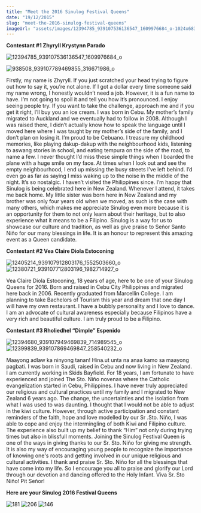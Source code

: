 ```yaml
---
title: "Meet the 2016 Sinulog Festival Queens"
date: "19/12/2015"
slug: "meet-the-2016-sinulog-festival-queens"
imageUrl: "assets/images/12394785_939107536136547_1609976684_o-1024x683.jpg"
---
```


**Contestant #1 Zhyryll Krystynn Parado**

![12394785_939107536136547_1609976684_o](https://i0.wp.com/santonino-nz.org/wp-content/uploads/2015/12/12394785_939107536136547_1609976684_o-1024x683.jpg?resize=616%2C411)

![938508_939107789469855_316671986_o](https://i0.wp.com/santonino-nz.org/wp-content/uploads/2015/12/938508_939107789469855_316671986_o-1024x683.jpg?resize=624%2C416)

Firstly, my name is Zhyryll. If you just scratched your head trying to figure out how to say it, you’re not alone. If I got a dollar every time someone said my name wrong, I honestly wouldn’t need a job. However, it is a fun name to have. I’m not going to spoil it and tell you how it’s pronounced. I enjoy seeing people try. If you want to take the challenge, approach me and if you get it right, I’ll buy you an ice cream. I was born in Cebu. My mother’s family migrated to Auckland and we eventually had to follow in 2008. Although I was raised there, I didn’t actually know how to speak the language until I moved here where I was taught by my mother’s side of the family, and I don’t plan on losing it. I’m proud to be Cebuano. I treasure my childhood memories, like playing dakup-dakup with the neighbourhood kids, listening to aswang stories in school, and eating tempura on the side of the road, to name a few. I never thought I’d miss these simple things when I boarded the plane with a huge smile on my face. At times when I look out and see the empty neighbourhood, I end up missing the busy streets I’ve left behind. I’d even go as far as saying I miss waking up to the noise in the middle of the night. It’s so nostalgic. I haven’t visited the Philippines since. I’m happy that Sinulog is being celebrated here in New Zealand. Whenever I attend, it takes me back home. My little sister was born here in New Zealand and my brother was only four years old when we moved, as such is the case with many others, which makes me appreciate Sinulog even more because it is an opportunity for them to not only learn about their heritage, but to also experience what it means to be a Filipino. Sinulog is a way for us to showcase our culture and tradition, as well as give praise to Señor Santo Niño for our many blessings in life. It is an honour to represent this amazing event as a Queen candidate.

**Contestant #2 Vea Claire Diola Estoconing**

![12405214_939107912803176_1552503660_o](https://i0.wp.com/santonino-nz.org/wp-content/uploads/2015/12/12405214_939107912803176_1552503660_o-1024x683.jpg?resize=644%2C430) ![12380721_939107712803196_1982714927_o](https://i0.wp.com/santonino-nz.org/wp-content/uploads/2015/12/12380721_939107712803196_1982714927_o-1024x683.jpg?resize=647%2C431)

Vea Claire Diola Estoconing, 18 years of age, here to be one of your Sinulog Queens for 2016. Born and raised in Cebu City Philippines and migrated here back in 2006. Recently graduated from Marcellin College. I am planning to take Bachelors of Tourism this year and dream that one day I will have my own restaurant. I have a bubbly personality and I love to dance. I am an advocate of cultural awareness especially because Filipinos have a very rich and beautiful culture. I am truly proud to be a Filipino.

**Contestant #3 Rholiedhel “Dimple” Espenido**

![12394680_939107949469839_714989545_o](https://i0.wp.com/santonino-nz.org/wp-content/uploads/2015/12/12394680_939107949469839_714989545_o-1024x683.jpg?resize=671%2C448) ![12399839_939107869469847_258540232_o](https://i0.wp.com/santonino-nz.org/wp-content/uploads/2015/12/12399839_939107869469847_258540232_o-1024x683.jpg?resize=671%2C448)

Maayong adlaw ka ninyong tanan! Hina.ut unta na anaa kamo sa maayong pagbati. I was born in Saudi, raised in Cebu and now living in New Zealand. I am currently working in Skids Bayfield. For 18 years, I am fortunate to have experienced and joined The Sto. Niño novenas where the Catholic evangelization started in Cebu, Philippines. I have never truly appreciated our religious and cultural practices until my family and I migrated to New Zealand 6 years ago. The change, the uncertainties and the isolation from what I was used to was daunting. I thought that I would not be able to adjust in the kiwi culture. However, through active participation and constant reminders of the faith, hope and love modelled by our Sr .Sto. Niño, I was able to cope and enjoy the intermingling of both Kiwi and Filipino culture. The experience also built up my belief to thank “Him” not only during trying times but also in blissfull moments. Joining the Sinulog Festival Queen is one of the ways in giving thanks to our Sr. Sto. Niño for giving me strength. It is also my way of encouraging young people to recognize the importance of knowing one's roots and getting involved in our unique religious and cultural activities. I thank and praise Sr. Sto. Niño for all the blessings that have come into my life. So I encourage you all to praise and glorify our Lord through our devotion and dancing offered to the Holy Infant. Viva Sr. Sto Niño! Pit Señor!

**Here are your Sinulog 2016 Festival Queens**

![181](https://i0.wp.com/santonino-nz.org/wp-content/uploads/2015/12/181-1024x683.jpg?resize=701%2C468) ![206](https://i0.wp.com/santonino-nz.org/wp-content/uploads/2015/12/206-1024x683.jpg?resize=701%2C468) ![146](https://i0.wp.com/santonino-nz.org/wp-content/uploads/2015/12/146-1024x683.jpg?resize=705%2C470)